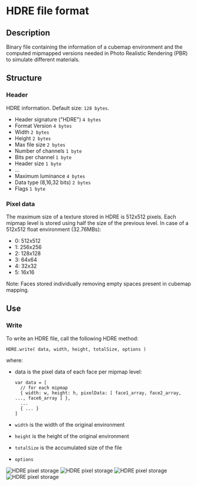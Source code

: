 # HDRE file format

## Description

Binary file containing the information of a cubemap environment and the computed mipmapped versions needed in Photo Realistic Rendering (PBR) to simulate different materials.   

## Structure

### Header

HDRE information. Default size: ```128 bytes```.

 * Header signature ("HDRE")                ```4 bytes```
 * Format Version                           ```4 bytes```
 * Width                                    ```2 bytes```
 * Height                                   ```2 bytes```
 * Max file size                            ```2 bytes```
 * Number of channels                       ```1 byte```
 * Bits per channel                         ```1 byte```
 * Header size                              ```1 byte```
 * ...
 * Maximum luminance                        ```4 bytes```
 * Data type (8,16,32 bits)                 ```2 bytes```
 * Flags                                    ```1 byte```

### Pixel data

The maximum size of a texture stored in HDRE is 512x512 pixels. Each mipmap level is stored using half the size of the previous level. In case of a 512x512 float environment (32.76MBs):

* 0: 512x512
* 1: 256x256
* 2: 128x128
* 3: 64x64
* 4: 32x32
* 5: 16x16

Note: Faces stored individually removing empty spaces present in cubemap mapping. 

## Use

### Write

To write an HDRE file, call the following HDRE method:

```
HDRE.write( data, width, height, totalSize, options )
```

where:

* data is the pixel data of each face per mipmap level:

  ```
  var data = [
    // for each mipmap 
    { width: w, height: h, pixelData: [ face1_array, face2_array, ..., face6_array ] },
    ...
    { ... }
  ]
  ```

* ```width``` is the width of the original environment
* ```height``` is the height of the original environment
* ```totalSize``` is the accumulated size of the file
* ```options``` 

![HDRE pixel storage](https://webglstudio.org/users/arodriguez/screenshots/Untitled-2.jpg)
![HDRE pixel storage](https://webglstudio.org/users/arodriguez/screenshots/0020.jpg)
![HDRE pixel storage](https://webglstudio.org/users/arodriguez/screenshots/0020b.jpg)
![HDRE pixel storage](https://webglstudio.org/users/arodriguez/screenshots/0020bb.jpg)
